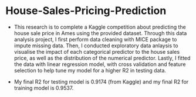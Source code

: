 # House-Sales-Pricing-Prediction

- This research is to complete a Kaggle competition about predicting the house sale price in Ames using the provided dataset. Through this data analysis project, I first perform data cleaning with MICE package to impute missing data. Then, I conducted exploratory data anlaysis to visualise the impact of each categorical predictor to the house sales price, as well as the distribution of the numerical predictor. Lastly, I fitted the data with linear regression model, with cross validation and feature selection to help tune my model for a higher R2 in testing data. 

- My final R2 for testing model is 0.9174 (from Kaggle) and my final R2 for training model is 0.9537.
